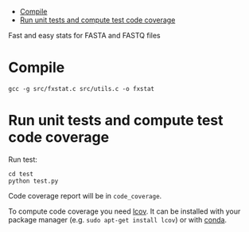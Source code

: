 <!-- vim-markdown-toc GFM -->

* [Compile](#compile)
* [Run unit tests and compute test code coverage](#run-unit-tests-and-compute-test-code-coverage)

<!-- vim-markdown-toc -->

Fast and easy stats for FASTA and FASTQ files

Compile
=======

```
gcc -g src/fxstat.c src/utils.c -o fxstat
```

Run unit tests and compute test code coverage
=============================================

Run test:

```
cd test
python test.py
```

Code coverage report will be in `code_coverage`.

To compute code coverage you need
[lcov](https://github.com/linux-test-project/lcov). It can be installed
with your package manager (e.g. `sudo apt-get install lcov`) or with
[conda](https://anaconda.org/conda-forge/lcov).
